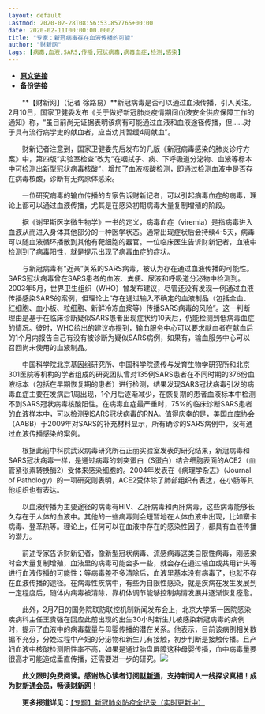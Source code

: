 ```yaml
---
layout: default
Lastmod: 2020-02-28T08:56:53.857765+00:00
date: 2020-02-11T00:00:00.000Z
title: "专家：新冠病毒存在血液传播的可能"
author: "财新网"
tags: [病毒,血液,SARS,传播,冠状病毒,病毒血症,检测,感染]
---
```


* [**原文链接**](http://www.caixin.com/2020-02-11/101514263.html)
* [**备份链接**](http://archive.is/fnPmX)


　　**【财新网】（记者 徐路易）**新冠病毒是否可以通过血液传播，引人关注。2月10日，国家卫健委发布《关于做好新冠肺炎疫情期间血液安全供应保障工作的通知》称，“虽目前尚无证据表明该病有可能通过血液和血液途径传播，但……对于具有流行病学史的献血者，应当劝其暂缓4周献血”。

　　财新记者注意到，国家卫健委先后发布的几版《新冠病毒感染的肺炎诊疗方案》中，第四版“实验室检查”改为“在咽拭子、痰、下呼吸道分泌物、血液等标本中可检测出新型冠状病毒核酸”，增加了血液核酸检测，即通过检测血液中是否存在病毒核酸，诊断有无病原体感染。

　　一位研究病毒的输血传播的专家告诉财新记者，可以引起病毒血症的病毒，理论上都可以通过血液传播，尤其是在感染初期病毒大量复制增殖的阶段。

　　据《谢里斯医学微生物学》一书的定义，病毒血症（viremia）是指病毒进入血液从而进入身体其他部分的一种医学状态。通常出现症状后会持续4-5天，病毒可以随血液循环播散到其他有靶细胞的器官。一位临床医生告诉财新记者，血液中检测到了病毒阳性，就是提示出现了病毒血症的症状。

　　与新冠病毒有“近亲”关系的SARS病毒，被认为存在通过血液传播的可能性。SARS冠状病毒曾在SARS患者的血液、粪便、尿液和呼吸道分泌物中检测到。2003年5月，世界卫生组织（WHO）曾发布建议，尽管还没有发现一例通过血液传播感染SARS的案例，但理论上“存在通过输入不确定的血液制品（包括全血、红细胞、血小板、粒细胞、新鲜冷冻血浆等）传播SARS病毒的风险”。这一判断理由是基于在临床诊断疑似SARS患者出现症状约10天后，仍能检测到低病毒血症的情况。彼时，WHO给出的建议亦提到，输血服务中心可以要求献血者在献血后的1个月内报告自己有没有被诊断为疑似SARS病例，如果有，输血服务中心可以召回尚未使用的血液制品。

　　中国科学院北京基因组研究所、中国科学院遗传与发育生物学研究所和北京301医院等机构的学者组成的研究团队曾对135例SARS患者在不同时期的376份血液标本（包括在早期恢复期的患者）进行检测，结果发现SARS冠状病毒引发的病毒血症主要在发病后1周出现，1个月后逐渐减少，在恢复期的患者血液标本中检测不到SARS冠状病毒核酸阳性。在病毒血症最严重时，75%的临床诊断SARS患者的血液样本中，可以检测到SARS冠状病毒的RNA。值得庆幸的是，美国血库协会（AABB）于2009年对SARS的补充材料显示，所有确诊的SARS病例中，没有通过血液传播感染的案例。

　　根据此前中科院武汉病毒研究所石正丽实验室发表的研究结果，新冠病毒和SARS冠状病毒一样，是通过病毒的刺突蛋白（S蛋白）结合细胞表面的ACE2（血管紧张素转换酶2）受体来感染细胞的。2004年发表在《病理学杂志》（Journal of Pathology）的一项研究则表明，ACE2受体除了肺部组织有表达，在小肠等其他组织也有表达。

　　以血液传播为主要途径的病毒有HIV、乙肝病毒和丙肝病毒，这些病毒能够长久存在于人体的血液中。其他的一些病毒则会短暂地在人体血液中出现，比如寨卡病毒、登革热等。理论上，任何可以在血液中存在的感染性因子，都具有血液传播的潜力。

　　前述专家告诉财新记者，像新型冠状病毒、流感病毒这类自限性病毒，刚感染时会大量复制增殖，血液里的病毒可能会多一些，就会存在通过输血或共用针头等进行血液传播的可能性；等病毒差不多清除后，血液里基本没有病毒了，也就不存在血液传播的途径。在病毒性疾病中，有些为自限性感染，就是疾病在发生发展到一定程度后，随体内病毒被清除，靠机体调节能够控制病情发展并逐渐恢复痊愈。

　　此外，2月7日的国务院联防联控机制新闻发布会上，北京大学第一医院感染疾病科主任王贵强在回应此前出现的出生30小时新生儿被感染新冠病毒的病例时，提示了血液中的病毒载量与母婴传播的潜在关系。他表示，目前该病例相关数据不充分，分娩过程中产妇的分泌物和新生儿有接触，初步判断是接触传播。且产妇血液中核酸检测阳性率不高，如果是通过胎盘屏障这种母婴传播，血中病毒量要很高才可能造成垂直传播，还需要进一步的研究。[![](/images/post/d02a42d9cb3dec9320e5f550278911c7.ico)](http://www.caixin.com/2020-02-11/101514263.html)

　　**此文限时免费阅读。感谢热心读者订阅[财新通](http://mall.caixin.com/mall/web/product/product.html?id=733&originReferrer=appfree&channelSource=appfree)，支持新闻人一线探求真相！成为[财新通会员](http://mall.caixin.com/mall/web/list/list.html?type=127&originReferrer=appfree&channelSource=appfree)，畅读[财新网](https://datayi.cn/1lnZaaidYRRn)！**

　　**更多报道详见：**[【专题】新冠肺炎防疫全纪录（实时更新中）](http://m.app.caixin.com/m_topic_detail/1473.html)

